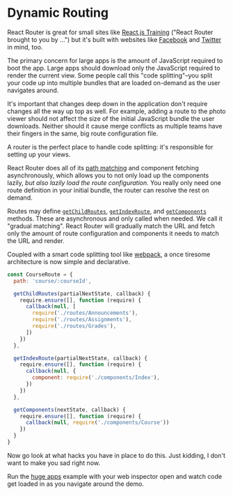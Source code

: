 # Dynamic Routing

React Router is great for small sites like [React.js Training](https://reactjs-training.com) ("React Router brought to you by ...") but it's built with websites like [Facebook](https://www.facebook.com/) and [Twitter](https://twitter.com/) in mind, too.

The primary concern for large apps is the amount of JavaScript required to boot the app. Large apps should download only the JavaScript required to render the current view. Some people call this "code splitting"–you split your code up into multiple bundles that are loaded on-demand as the user navigates around.

It's important that changes deep down in the application don't require changes all the way up top as well. For example, adding a route to the photo viewer should not affect the size of the initial JavaScript bundle the user downloads. Neither should it cause merge conflicts as multiple teams have their fingers in the same, big route configuration file.

A router is the perfect place to handle code splitting: it's responsible for setting up your views.

React Router does all of its [path matching](/public/guides/RouteMatching.md) and component fetching asynchronously, which allows you to not only load up the components lazily, *but also lazily load the route configuration*. You really only need one route definition in your initial bundle, the router can resolve the rest on demand.

Routes may define [`getChildRoutes`](/public/API.md#getchildroutespartialnextstate-callback), [`getIndexRoute`](/public/API.md#getindexroutepartialnextstate-callback), and [`getComponents`](/public/API.md#getcomponentsnextstate-callback) methods. These are asynchronous and only called when needed. We call it "gradual matching". React Router will gradually match the URL and fetch only the amount of route configuration and components it needs to match the URL and render.

Coupled with a smart code splitting tool like [webpack](http://webpack.github.io/), a once tiresome architecture is now simple and declarative.

```js
const CourseRoute = {
  path: 'course/:courseId',

  getChildRoutes(partialNextState, callback) {
    require.ensure([], function (require) {
      callback(null, [
        require('./routes/Announcements'),
        require('./routes/Assignments'),
        require('./routes/Grades'),
      ])
    })
  },

  getIndexRoute(partialNextState, callback) {
    require.ensure([], function (require) {
      callback(null, {
        component: require('./components/Index'),
      })
    })
  },

  getComponents(nextState, callback) {
    require.ensure([], function (require) {
      callback(null, require('./components/Course'))
    })
  }
}
```

Now go look at what hacks you have in place to do this. Just kidding, I don't want to make you sad right now.

Run the [huge apps](https://github.com/reactjs/react-router/tree/master/examples/huge-apps) example with your web inspector open and watch code get loaded in as you navigate around the demo.
